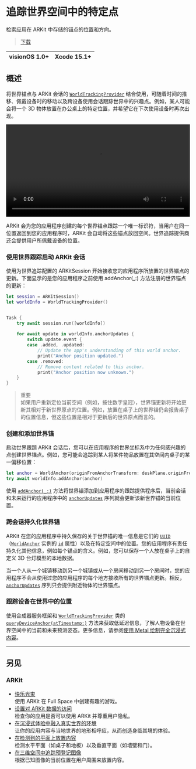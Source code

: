 # 追踪世界空间中的特定点

检索应用在 ARKit 中存储的锚点的位置和方向。

> [下载](https://docs-assets.developer.apple.com/published/c52a77b613db/ObjectPlacementExample.zip)

visionOS 1.0+ | Xcode 15.1+
----- | -----

## 概述

将世界锚点与 ARKit 会话的 [`WorldTrackingProvider`](https://developer.apple.com/documentation/arkit/worldtrackingprovider) 结合使用，可随着时间的推移、佩戴设备时的移动以及跨设备使用会话跟踪世界中的兴趣点。例如，某人可能会将一个 3D 物体放置在办公桌上的特定位置，并希望它在下次使用设备时再次出现。

<video controls width="100%" src="https://docs-assets.developer.apple.com/published/5672970f612c5ca66cbbd4dbd11bb8a3/world-tracking.mp4" title="视频"></video>

ARKit 会为您的应用程序创建的每个世界锚点跟踪一个唯一标识符，当用户在同一位置返回到您的应用程序时，ARKit 会自动将这些锚点放回空间。世界追踪提供商还会提供用户所佩戴设备的位置。

### 使用世界跟踪启动 ARKit 会话

使用为世界追踪配置的 ARKitSession 开始接收您的应用程序所放置的世界锚点的更新。下面显示的是您的应用程序之前使用 addAnchor(_:) 方法注册的世界锚点的更新：

```swift
let session = ARKitSession()
let worldInfo = WorldTrackingProvider()


Task {
    try await session.run([worldInfo])
    
    for await update in worldInfo.anchorUpdates {
        switch update.event {
        case .added, .updated:
            // Update the app's understanding of this world anchor.
            print("Anchor position updated.")
        case .removed:
            // Remove content related to this anchor.
            print("Anchor position now unknown.")
    }
}
```

> 重要  
> 如果用户重新定位当前空间（例如，按住数字皇冠），世界锚更新将开始更新其相对于新世界原点的位置。例如，放置在桌子上的世界锚仍会报告桌子的位置信息，但这些位置是相对于更新后的世界原点而言的。

### 创建和添加世界锚

启动世界跟踪 ARKit 会话后，您可以在应用程序的世界坐标系中为任何感兴趣的点创建世界锚点。例如，您可能会追踪到某人将某件物品放置在其空间内桌子的某一偏移位置：

```swift
let anchor = WorldAnchor(originFromAnchorTransform: deskPlane.originFromAnchorTransform + offset)
try await worldInfo.addAnchor(anchor)
```

使用 [`addAnchor(_:)`](https://developer.apple.com/documentation/arkit/worldtrackingprovider/4108569-addanchor) 方法将世界锚添加到应用程序的跟踪提供程序后，当前会话和未来运行的应用程序中的 [`anchorUpdates`](https://developer.apple.com/documentation/arkit/worldtrackingprovider/4180469-anchorupdates) 序列就会更新该新世界锚的当前位置。

### 跨会话持久化世界锚

ARKit 在您的应用程序中持久保存的关于世界锚的唯一信息是它们的 [`UUID`](https://developer.apple.com/documentation/foundation/uuid)（[`WorldAnchor`](https://developer.apple.com/documentation/arkit/worldanchor) 实例的 [`id`](https://developer.apple.com/documentation/arkit/worldanchor/4108561-id) 属性）以及在特定空间中的位置。您的应用程序有责任持久化其他信息，例如每个锚点的含义。例如，您可以保存一个人放在桌子上的自定义 3D 台灯模型的本地数据。

当一个人从一个城镇移动到另一个城镇或从一个房间移动到另一个房间时，您的应用程序不会从使用过您的应用程序的每个地方接收所有的世界锚点更新。相反，[`anchorUpdates`](https://developer.apple.com/documentation/arkit/worldtrackingprovider/4180469-anchorupdates) 序列只会提供附近物体的世界锚点。

### 跟踪设备在世界中的位置

使用合成器服务框架和 [`WorldTrackingProvider`](https://developer.apple.com/documentation/arkit/worldtrackingprovider) 类的 [`queryDeviceAnchor(atTimestamp:)`](https://developer.apple.com/documentation/arkit/worldtrackingprovider/4293525-querydeviceanchor) 方法来获取低延迟信息，了解人物设备在世界空间中的当前和未来预测姿态。更多信息，请参阅[使用 Metal 绘制完全沉浸式内容](https://developer.apple.com/documentation/compositorservices/drawing_fully_immersive_content_using_metal)。

---

## 另见

### ARKit

- [快乐光束](https://developer.apple.com/documentation/visionos/happybeam)  
使用 ARKit 在 Full Space 中创建有趣的游戏。
- [设置对 ARKit 数据的访问](https://developer.apple.com/documentation/visionos/setting-up-access-to-arkit-data)  
检查你的应用是否可以使用 ARKit 并尊重用户隐私。
- [在沉浸式体验中融入真实世界的环境](https://developer.apple.com/documentation/visionos/incorporating-real-world-surroundings-in-an-immersive-experience)  
让你的应用内容与当地世界的地形相呼应，从而创造身临其境的体验。
- [在检测到的平面上放置内容](https://developer.apple.com/documentation/visionos/placing-content-on-detected-planes)  
检测水平平面（如桌子和地板）以及垂直平面（如墙壁和门）。
- [在三维空间中追踪预登记图像](https://developer.apple.com/documentation/visionos/tracking-images-in-3d-space)  
根据已知图像的当前位置在用户周围来放置内容。
